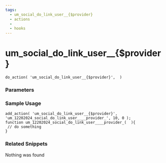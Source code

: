 ```yaml
---
tags: 
  - um_social_do_link_user__{$provider}
  - actions
  - 
  - hooks
---
```

# um\_social\_do\_link\_user\_\_{$provider}

``` php:no-line-numbers
do_action( 'um_social_do_link_user__{$provider}',  )
```
<div class='hook-sep'></div>

### Parameters

<div class='hook-sep'></div>



### Sample Usage

``` php:no-line-numbers
add_action( 'um_social_do_link_user__{$provider}', 'um_12202024_social_do_link_user____provider_', 10, 0 );
function um_12202024_social_do_link_user____provider_(  ){
 // do something
}
```
<div class='hook-sep'></div>



### Related Snippets

Nothing was found

